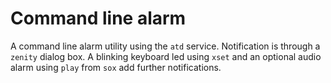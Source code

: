 # Command line alarm

A command line alarm utility using the `atd` service. Notification is through a `zenity` dialog box. A blinking keyboard led using `xset` and an optional audio alarm using `play` from `sox` add further notifications.
